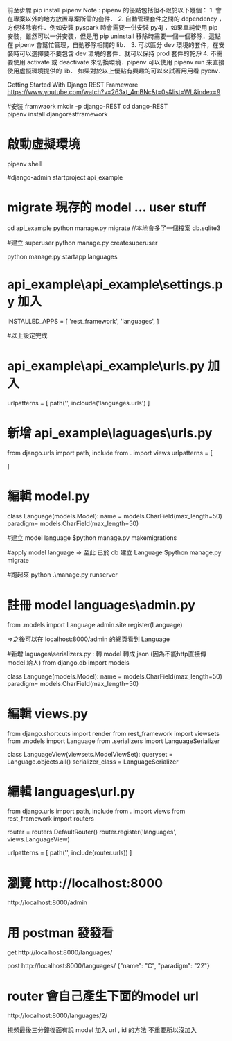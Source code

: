
前至步驟
pip install pipenv
Note : pipenv 的優點包括但不限於以下幾個：
	1. 會在專案以外的地方放置專案所需的套件．
	2. 自動管理套件之間的 dependency ，方便移除套件．例如安裝 pyspark 時會需要一併安裝 py4j ，如果單純使用 pip 安裝，雖然可以一併安裝，但是用 pip uninstall 移除時需要一個一個移除．這點在 pipenv 會幫忙管理，自動移除相關的 lib．
	3. 可以區分 dev 環境的套件，在安裝時可以選擇要不要包含 dev 環境的套件．就可以保持 prod 套件的乾淨
	4. 不需要使用 activate 或 deactivate 來切換環境．pipenv 可以使用 pipenv run 來直接使用虛擬環境提供的 lib．
	如果對於以上優點有興趣的可以來試著用用看 pyenv．

Getting Started With Django REST Framewore
https://www.youtube.com/watch?v=263xt_4mBNc&t=0s&list=WL&index=9

#安裝 framwaork
mkdir -p django-REST
cd dango-REST\
pipenv install djangorestframework

# 啟動虛擬環境
pipenv shell

#django-admin startproject api_example



# migrate 現存的 model ... user stuff
cd api_example
python manage.py migrate	//本地會多了一個檔案 db.sqlite3 

#建立 superuser
python manage.py createsuperuser

python manage.py startapp languages


#  api_example\api_example\settings.py 加入
INSTALLED_APPS = [
	'rest_framework',
	'languages',
]

#以上設定完成

#  api_example\api_example\urls.py 加入
urlpatterns = [
	path('', incloude('languages.urls')
]

# 新增 api_example\laguages\urls.py 
from django.urls import path, include 
from . import views
urlpatterns = [
    
]

# 編輯 model.py

class Language(models.Model):
	name = models.CharField(max_length=50)
	paradigm= models.CharField(max_length=50)

#建立 model language
$python manage.py makemigrations

#apply model language => 至此 已於 db 建立 Language
$python manage.py migrate

#跑起來
python .\manage.py runserver

# 註冊 model languages\admin.py  
from .models import Language
admin.site.register(Language) 

=>之後可以在  localhost:8000/admin 的網頁看到 Language

#新增 laguages\serializers.py  : 轉 model  轉成 json (因為不能http直接傳 model 給人)
from django.db import models

class Language(models.Model):
	name = models.CharField(max_length=50)
	paradigm= models.CharField(max_length=50)


# 編輯 views.py
from django.shortcuts import render
from rest_framework import viewsets
from .models import Language
from .serializers import LanguageSerializer

class LanguageView(viewsets.ModelViewSet): 
	queryset = Language.objects.all()
	serializer_class = LanguageSerializer

 
# 編輯 languages\url.py
from django.urls import path, include
from . import views
from rest_framework import routers

router = routers.DefaultRouter()
router.register('languages', views.LanguageView)

urlpatterns = [
   path('', include(router.urls))
]

# 瀏覽 http://localhost:8000
http://localhost:8000/admin

# 用 postman 發發看
get http://localhost:8000/languages/

post http://localhost:8000/languages/
{"name": "C", "paradigm": "22"}

# router 會自己產生下面的model url 
http://localhost:8000/languages/2/

視頻最後三分鐘後面有說 model  加入 url , id 的方法 不重要所以沒加入
